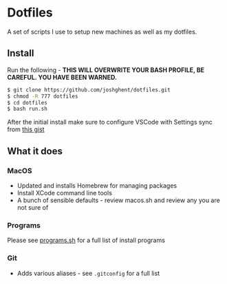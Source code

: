 # Dotfiles
A set of scripts I use to setup new machines as well as my dotfiles.

## Install
Run the following - **THIS WILL OVERWRITE YOUR BASH PROFILE, BE CAREFUL. YOU HAVE BEEN WARNED.**
  ```bash
  $ git clone https://github.com/joshghent/dotfiles.git
  $ chmod -R 777 dotfiles
  $ cd dotfiles
  $ bash run.sh
  ```

After the initial install make sure to configure VSCode with Settings sync from [this gist](https://gist.github.com/joshghent/f1d8dd0f1750a7f66e405c5a513a94da)

## What it does
### MacOS
* Updated and installs Homebrew for managing packages
* Install XCode command line tools
* A bunch of sensible defaults - review macos.sh and review any you are not sure of

### Programs
Please see [programs.sh](programs.sh) for a full list of install programs

### Git
* Adds various aliases - see `.gitconfig` for a full list
